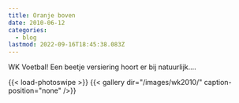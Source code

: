 ```yaml
---
title: Oranje boven
date: 2010-06-12
categories:
  - blog
lastmod: 2022-09-16T18:45:38.083Z
---
```


WK Voetbal! Een beetje versiering hoort er bij natuurlijk....

{{< load-photoswipe >}}
{{< gallery dir="/images/wk2010/" caption-position="none" />}}
